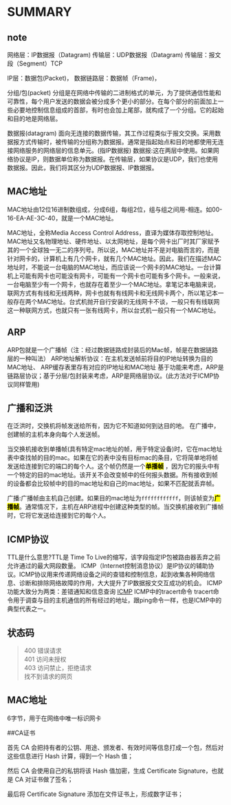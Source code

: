 # SUMMARY

## note

网络层：IP数据报（Datagram)
传输层：UDP数据报（Datagram)
传输层：报文段（Segment）TCP

IP层：数据包(Packet)， 数据链路层：数据帧（Frame)，

分组/包(packet)
分组是在网络中传输的二进制格式的单元，为了提供通信性能和可靠性，每个用户发送的数据会被分成多个更小的部分。在每个部分的前面加上一些必要地控制信息组成的首部，有时也会加上尾部，就构成了一个分组。它的起始和目的地是网络层。

数据报(datagram)
面向无连接的数据传输，其工作过程类似于报文交换。采用数据报方式传输时，被传输的分组称为数据报。通常是指起始点和目的地都使用无连接网络服务的网络层的信息单元。(指IP数据报)
数据报:这在两层中使用。如果网络协议是IP，则数据单位称为数据报。在传输层，如果协议是UDP，我们也使用数据报。因此，我们将其区分为UDP数据报、IP数据报。

## MAC地址

MAC地址由12位16进制数组成，分成6组，每组2位，组与组之间用-相连。如00-16-EA-AE-3C-40，就是一个MAC地址。

MAC地址，全称Media Access Control
Address，直译为媒体存取控制地址。MAC地址又名物理地址、硬件地址、以太网地址，是每个网卡出厂时其厂家赋予其的一个全球独一无二的序列号。所以说，MAC地址并不是对电脑而言的，而是针对网卡的，计算机上有几个网卡，就有几个MAC地址。因此，我们在描述MAC地址时，不能说一台电脑的MAC地址，而应该说一个网卡的MAC地址。一台计算机上可能有网卡也可能没有网卡，可能有一个网卡也可能有多个网卡。一般来说，一台电脑至少有一个网卡，也就存在着至少一个MAC地址。拿笔记本电脑来说，联网方式有有线和无线两种，网卡也就有有线网卡和无线网卡两个，所以笔记本一般存在两个MAC地址。台式机抛开自行安装的无线网卡不谈，一般只有有线联网这一种联网方式，也就只有一张有线网卡，所以台式机一般只有一个MAC地址。

## ARP

ARP包就是一个广播帧（注：经过数据链路成封装后的Mac帧，帧是在数据链路层的一种叫法） ARP地址解析协议：在主机发送帧前将目的IP地址转换为目的MAC地址、 ARP缓存表里存有对应的IP地址和MAC地址
基于功能来考虑，ARP是链路层协议；基于分层/包封装来考虑，ARP是网络层协议。(此方法对于ICMP协议同样管用)

## 广播和泛洪

在泛洪时，交换机将帧发送给所有，因为它不知道如何到达目的地。 在广播中，创建帧的主机本身向每个人发送帧。

当交换机接收到单播帧(具有特定mac地址的帧，用于特定设备)时，它在mac地址表中查找帧的目的mac。如果在它的表中没有目标mac的条目，它将简单地将帧发送给连接到它的端口的每个人。这个帧仍然是一个<mark>**单播帧**</mark>
，因为它的报头中有一个特定的目的mac地址。该开关不会改变帧中的任何报头数据。所有接收到帧的设备都会比较帧中的目的mac地址和自己的mac地址，如果不匹配就丢弃帧。

广播:广播帧由主机自己创建。如果目的mac地址为`ffffffffffff`，则该帧变为<mark>**广播帧**</mark>。通常情况下，主机在ARP进程中创建这种类型的帧。当交换机接收到广播帧时，它将它发送给连接到它的每个人。

## ICMP协议

TTL是什么意思?TTL是 Time To Live的缩写，该字段指定IP包被路由器丢弃之前允许通过的最大网段数量。
ICMP（Internet控制消息协议）是IP协议的辅助协议。ICMP协议用来传递网络设备之间的查错和控制信息，起到收集各种网络信息、诊断和排除网络故障的作用，大大提升了IP数据报文交互成功的机会。
ICMP功能大致分为两类：差错通知和信息查询
[ICMP](https://zhuanlan.zhihu.com/p/387469317)
ICMP中的tracert命令
tracert命令用于调查与目的主机通信的所有经过的地址，跟ping命令一样，也是ICMP中的典型代表之一。

## 状态码

> 400 错误请求  
> 401 访问未授权  
> 403 访问禁止，拒绝请求  
> 找不到请求的网页

## MAC地址

6字节，用于在网络中唯一标识网卡

##CA证书

首先 CA 会把持有者的公钥、用途、颁发者、有效时间等信息打成一个包，然后对这些信息进行 Hash 计算，得到一个 Hash 值；

然后 CA 会使用自己的私钥将该 Hash 值加密，生成 Certificate Signature，也就是 CA 对证书做了签名；

最后将 Certificate Signature 添加在文件证书上，形成数字证书；
